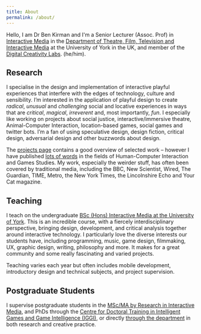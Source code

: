 ```yaml
---
title: About
permalink: /about/
---
```

Hello, I am Dr Ben Kirman and I'm a Senior Lecturer (Assoc. Prof) in [Interactive Media](https://www.york.ac.uk/study/undergraduate/courses/bsc-interactive-media/) in the [Department of Theatre, Film, Television and Interactive Media](https://www.york.ac.uk/tfti/) at the University of York in the UK, and member of the [Digital Creativity Labs](https://digitalcreativity.ac.uk/). (he/him).

## Research

I specialise in the design and implementation of interactive playful experiences that interfere with the edges of technology, culture and sensibility. I’m interested in the application of playful design to create <em>radical</em>, <em>unusual</em> and <em>challenging</em> social and locative experiences in ways that are <em>critical</em>, <em>magical</em>, <em>irreverent</em> and, most importantly, <em>fun</em>. I especially like working on projects about social justice, interactive/immersive theatre, Animal-Computer Interaction, location-based games, social games and twitter bots. I’m a fan of using speculative design, design fiction, critical design, adversarial design and other buzzwords about design.

The [projects page](/) contains a good overview of selected work – however I have published [lots of words](/publications) in the fields of Human-Computer Interaction and Games Studies. My work, especially the weirder stuff, has often been covered by traditional media, including the BBC, New Scientist, Wired, The Guardian, TIME, Metro, the New York Times, the Lincolnshire Echo and Your Cat magazine.

## Teaching

I teach on the undergraduate [BSc (Hons) Interactive Media at the University of York](https://www.york.ac.uk/study/undergraduate/courses/bsc-interactive-media/). This is an incredible course, with a fiercely interdisciplinary perspective, bringing design, development, and critical analysis together around interactive technology. I particularly love the diverse interests our students have, including programming, music, game design, filmmaking, UX, graphic design, writing, philosophy and more. It makes for a great community and some really fascinating and varied projects.

Teaching varies each year but often includes mobile development, introductory design and technical subjects, and project supervision.

## Postgraduate Students

I supervise postgraduate students in the [MSc/MA by Research in Interactive Media](https://www.york.ac.uk/tfti/study/postgraduate/research/ma-msc-research-im/), and PhDs through the [Centre for Doctoral Training in Intelligent Games and Game Intelligence (IGGI)](https://iggi.org.uk/), or directly [through the department](https://www.york.ac.uk/tfti/study/postgraduate/funding/) in both research and creative practice.
